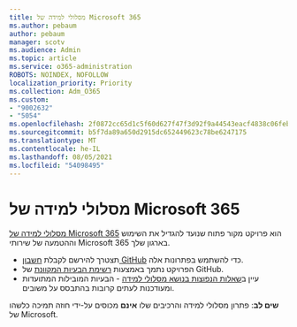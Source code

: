 ```yaml
---
title: מסלולי למידה של Microsoft 365
ms.author: pebaum
author: pebaum
manager: scotv
ms.audience: Admin
ms.topic: article
ms.service: o365-administration
ROBOTS: NOINDEX, NOFOLLOW
localization_priority: Priority
ms.collection: Adm_O365
ms.custom:
- "9002632"
- "5054"
ms.openlocfilehash: 2f0872cc65d1c5f60d627f47f3d92f9a44543eacf4838c06feb04c082c88e29d
ms.sourcegitcommit: b5f7da89a650d2915dc652449623c78be6247175
ms.translationtype: MT
ms.contentlocale: he-IL
ms.lasthandoff: 08/05/2021
ms.locfileid: "54098495"
---
```

# <a name="microsoft-365-learning-pathways"></a>מסלולי למידה של Microsoft 365

[מסלולי למידה של Microsoft 365](https://docs.microsoft.com/office365/customlearning/) הוא פרויקט מקור פתוח שנועד להגדיל את השימוש וההטמעה של שירותי Microsoft 365 בארגון שלך.

- תצטרך להירשם לקבלת [חשבון GitHub](https://aka.ms/joingithub) כדי להשתמש בפתרונות אלה.
- הפרויקט נתמך באמצעות [רשימת הבעיות המקוונת](https://aka.ms/CustomLearningHelp) של GitHub.
- עיין ב[שאלות הנפוצות בנושא מסלולי למידה](https://docs.microsoft.com/office365/customlearning/faq) - הבעיות המובילות המתועדות ומעודכנות לעתים קרובות בהתבסס על משובים.

**שים לב**: פתרון מסלולי למידה והרכיבים שלו **אינם** מכוסים על-ידי חוזה תמיכה כלשהו של Microsoft.
